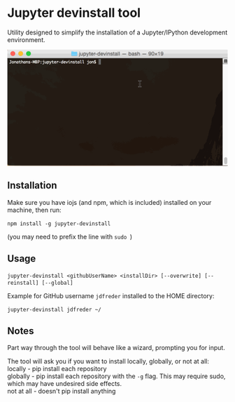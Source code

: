 # Jupyter devinstall tool
Utility designed to simplify the installation of a Jupyter/IPython development environment.

![Demo screen cast](/demo.gif)

## Installation
Make sure you have iojs (and npm, which is included) installed on your machine, then run:

```
npm install -g jupyter-devinstall
```

(you may need to prefix the line with `sudo `)

## Usage

```
jupyter-devinstall <githubUserName> <installDir> [--overwrite] [--reinstall] [--global]
```

Example for GitHub username `jdfreder` installed to the HOME directory:

```
jupyter-devinstall jdfreder ~/
```

## Notes

Part way through the tool will behave like a wizard, prompting you for input.  
  
The tool will ask you if you want to install locally, globally, or not at all:  
locally - pip install each repository  
globally - pip install each repository with the `-g` flag.  This may require sudo, which may have undesired side effects.  
not at all - doesn't pip install anything  

